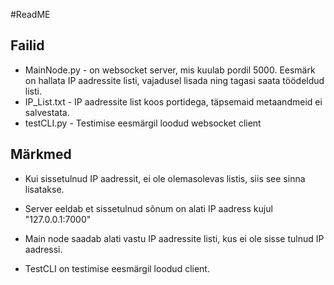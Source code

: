#ReadME


## Failid
* MainNode.py - on websocket server, mis kuulab pordil 5000. Eesmärk on hallata IP aadressite listi, vajadusel lisada ning tagasi saata töödeldud listi. 
* IP_List.txt - IP aadressite list koos portidega, täpsemaid metaandmeid ei salvestata. 
* testCLI.py - Testimise eesmärgil loodud websocket client

## Märkmed
* Kui sissetulnud IP aadressit, ei ole olemasolevas listis, siis see sinna lisatakse. 
* Server eeldab et sissetulnud sõnum on alati IP aadress kujul "127.0.0.1:7000"
* Main node saadab alati vastu IP aadressite listi, kus ei ole sisse tulnud IP aadressi.
 
 * TestCLI on testimise eesmärgil loodud client. 
